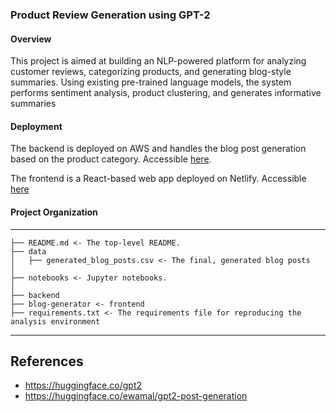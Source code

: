 ### Product Review Generation using GPT-2

#### Overview

This project is aimed at building an NLP-powered platform for analyzing customer reviews, categorizing products, and generating blog-style summaries. Using existing pre-trained language models, the system performs sentiment analysis, product clustering, and generates informative summaries

#### Deployment

The backend is deployed on AWS and handles the blog post generation based on the product category. Accessible [here](https://dzym1rm5tj.execute-api.eu-north-1.amazonaws.com/staging).

The frontend is a React-based web app deployed on Netlify. Accessible [here](https://storied-twilight-5e4414.netlify.app/)

#### Project Organization

---

```
├── README.md <- The top-level README.
├── data
│   ├── generated_blog_posts.csv <- The final, generated blog posts
│  
├── notebooks <- Jupyter notebooks.
│
├── backend
├── blog-generator <- frontend
├── requirements.txt <- The requirements file for reproducing the analysis environment
```

---

## References

- https://huggingface.co/gpt2
- https://huggingface.co/ewamal/gpt2-post-generation
